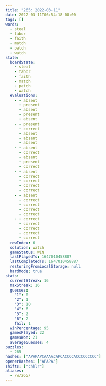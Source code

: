 ```yaml
---
title: "265: 2022-03-11"
date: 2022-03-11T06:54:18-08:00
tags: []
words:
  - steal
  - tabor
  - faith
  - match
  - patch
  - watch
state:
  boardState:
    - steal
    - tabor
    - faith
    - match
    - patch
    - watch
  evaluations:
    - - absent
      - present
      - absent
      - present
      - absent
    - - present
      - correct
      - absent
      - absent
      - absent
    - - absent
      - correct
      - absent
      - present
      - correct
    - - absent
      - correct
      - correct
      - correct
      - correct
    - - absent
      - correct
      - correct
      - correct
      - correct
    - - correct
      - correct
      - correct
      - correct
      - correct
  rowIndex: 6
  solution: watch
  gameStatus: WIN
  lastPlayedTs: 1647010458887
  lastCompletedTs: 1647010458887
  restoringFromLocalStorage: null
  hardMode: true
stats:
  currentStreak: 16
  maxStreak: 16
  guesses:
    "1": 0
    "2": 1
    "3": 10
    "4": 6
    "5": 2
    "6": 2
    fail: 1
  winPercentage: 95
  gamesPlayed: 22
  gamesWon: 21
  averageGuesses: 4
puzzles:
  - 265
hashes: ["APAPAPCAAAACAPCACCCCACCCCCCCCC"]
openerHashes: ["APAPA"]
shifts: ["chblr"]
aliases:
  - /w/265/
---
```

<!-- more -->
